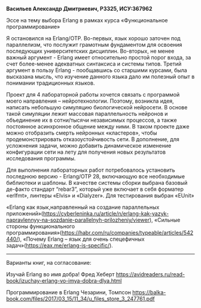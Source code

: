 **Васильев Александр Дмитриевич, P3325, ИСУ:367962**

Эссе на тему выбора Erlang в рамках курса «Функциональное программирование»

Я остановился на Erlang/OTP. Во-первых, язык хорошо заточен под параллелизм,
что послужит грамотным фундаментом для освоения последующих университетских дисциплин. Во-вторых, не менее важный аргумент - Erlang 
имеет относительно  простой порог входа, за счет более-менее адекватных синтаксиса и системы типов. Третий аргумент в пользу Erlang - пообщавшись со старшими курсами, была высказана мысль, что изучение данного языка дало им полезный опыт в понимании традиционных языков.

Проект для 4 лабораторной работы хочется связать с программой моего направления – нейротехнологии. Поэтому, возникла идея, написать небольшую симуляцию биологической нейросети.
В основе такой симуляции лежит массовая параллельность нейронов и объединение их в сотни/тысячи независимых процессов, а также постоянное асинхронное общение между ними. 
В таком проекте даже можно отобразить смерть нейронных «кластеров», чтобы продемонстрировать отказоустойчивость сети. В дополнение, для усложнения задачи, можно добавить 
динамическое изменение конфигурации сети на лету для получения новых результатов исследования программы.

Для выполнения лабораторных работ потребовалось установить последнюю версию - Erlang/OTP 28, включающую все необходимые библиотеки и шаблоны. В качестве системы сборки выбрана
базовый де-факто стандарт “rebar3”, который уже включает в себя форматер «erlfmt», линтеры «Elvis» и «Dialyzer». Для тестирования выбран «EUnit»

«Erlang как язык,направленный на создание параллельных приложений»(https://cyberleninka.ru/article/n/erlang-kak-yazyk-napravlennyy-na-sozdanie-parallelnyh-prilozheniy/viewer),
«Сильные стороны функционального программирования»(https://habr.com/ru/companies/typeable/articles/542440/),
«Почему Erlang – язык для очень спецефичных задач»(https://eax.me/erlang-is-specific/).

___________________________________________________________
Варианты книг, на согласование:

Изучай Erlang во имя добра! 
Фред Хеберт
https://avidreaders.ru/read-book/izuchay-erlang-vo-imya-dobra-dlya.html

Программирование в Erlang
Чезарини, Томпсон
https://balka-book.com/files/2017/03_15/11_34/u_files_store_3_247761.pdf





